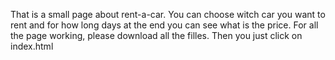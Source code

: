 That is a small page about rent-a-car. 
You can choose witch car you want to rent and for how long days at the end you can see what is the price. 
For all the page working, please download all the filles. Then you just click on index.html  
